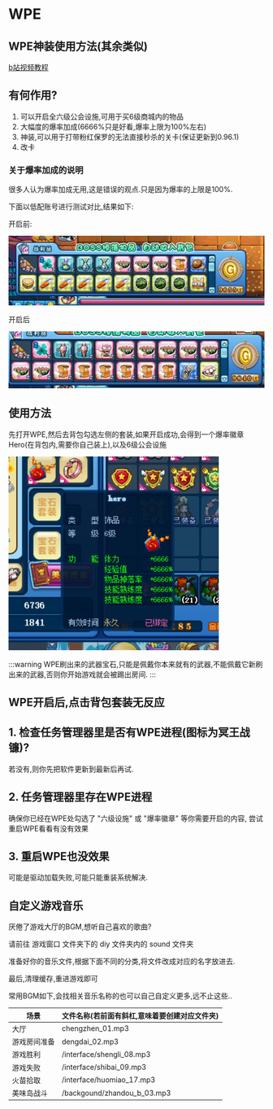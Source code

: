 # WPE

## WPE神装使用方法(其余类似)

[b站视频教程](https://www.bilibili.com/video/BV1pJtbzgEVp/)

## 有何作用?

1. 可以开启全六级公会设施,可用于买6级商城内的物品
2. 大幅度的爆率加成(6666%只是好看,爆率上限为100%左右)
3. 神装,可以用于打带粉红保罗的无法直接秒杀的关卡(保证更新到0.96.1)
4. 改卡

### 关于爆率加成的说明

很多人认为爆率加成无用,这是错误的观点.只是因为爆率的上限是100%.

下面以低配账号进行测试对比,结果如下:

开启前:

![image](./img/item_up_0.png)

开启后

![image](./img/item_up_1.png)

## 使用方法

先打开WPE,然后去背包勾选左侧的套装,如果开启成功,会得到一个爆率徽章Hero(在背包内,需要你自己装上),以及6级公会设施

![image](./img/hero.png)

:::warning
WPE刷出来的武器宝石,只能是佩戴你本来就有的武器,不能佩戴它新刷出来的武器,否则你开始游戏就会被踢出房间.
:::

## WPE开启后,点击背包套装无反应

## 1. 检查任务管理器里是否有WPE进程(图标为冥王战镰)?

若没有,则你先把软件更新到最新后再试.

## 2. 任务管理器里存在WPE进程

确保你已经在WPE处勾选了 "六级设施" 或 "爆率徽章" 等你需要开启的内容, 尝试重启WPE看看有没有效果

## 3. 重启WPE也没效果

可能是驱动加载失败,可能只能重装系统解决.

## 自定义游戏音乐

厌倦了游戏大厅的BGM,想听自己喜欢的歌曲?

请前往 游戏窗口 文件夹下的 diy 文件夹内的 sound 文件夹

准备好你的音乐文件,根据下面不同的分类,将文件改成对应的名字放进去.

最后,清理缓存,重进游戏即可

常用BGM如下,会找相关音乐名称的也可以自己自定义更多,远不止这些..

| 场景 | 文件名称(若前面有斜杠,意味着要创建对应文件夹) |
|-------|-------|
| 大厅 | chengzhen_01.mp3 |
| 游戏房间准备 | dengdai_02.mp3 |
| 游戏胜利 | /interface/shengli_08.mp3 |
| 游戏失败 | /interface/shibai_09.mp3 |
| 火苗拾取 | /interface/huomiao_17.mp3 |
| 美味岛战斗 | /backgound/zhandou_b_03.mp3 |




